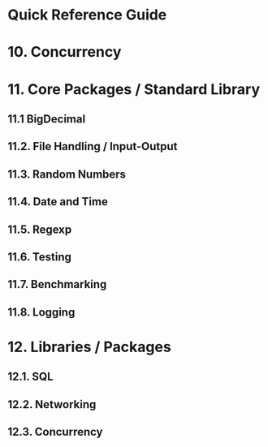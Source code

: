 Quick Reference Guide
=====================

# 10. Concurrency

# 11. Core Packages / Standard Library

## 11.1 BigDecimal

## 11.2. File Handling / Input-Output

## 11.3. Random Numbers

## 11.4. Date and Time

## 11.5. Regexp

## 11.6. Testing

## 11.7. Benchmarking

## 11.8. Logging

# 12. Libraries / Packages

## 12.1. SQL

## 12.2. Networking

## 12.3. Concurrency

